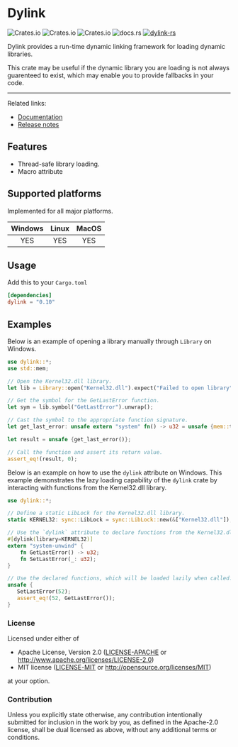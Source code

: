 # Dylink

![Crates.io](https://img.shields.io/crates/l/dylink) ![Crates.io](https://img.shields.io/crates/v/dylink) ![Crates.io](https://img.shields.io/crates/d/dylink) ![docs.rs](https://img.shields.io/docsrs/dylink) [![dylink-rs](https://github.com/Razordor/dylink/actions/workflows/rust.yml/badge.svg)](https://github.com/Razordor/dylink/actions/workflows/rust.yml)

Dylink provides a run-time dynamic linking framework for loading dynamic libraries.

This crate may be useful if the dynamic library you are loading is not always guarenteed
to exist, which may enable you to provide fallbacks in your code.

----

Related links:

* [Documentation](https://docs.rs/dylink)
* [Release notes](https://github.com/Razordor/dylink/releases)

## Features

* Thread-safe library loading.
* Macro attribute

## Supported platforms

Implemented for all major platforms.

| Windows | Linux | MacOS |
|:-------:|:-----:|:-----:|
| YES     | YES   | YES   |

## Usage

Add this to your `Cargo.toml`

```toml
[dependencies]
dylink = "0.10"
```

## Examples

Below is an example of opening a library manually through `Library` on Windows.

```rust
use dylink::*;
use std::mem;

// Open the Kernel32.dll library.
let lib = Library::open("Kernel32.dll").expect("Failed to open library");

// Get the symbol for the GetLastError function.
let sym = lib.symbol("GetLastError").unwrap();

// Cast the symbol to the appropriate function signature.
let get_last_error: unsafe extern "system" fn() -> u32 = unsafe {mem::transmute(sym)};

let result = unsafe {get_last_error()};

// Call the function and assert its return value.
assert_eq!(result, 0);
```

Below is an example on how to use the `dylink` attribute on Windows. This example demonstrates the
lazy loading capability of the `dylink` crate by interacting with functions from the Kernel32.dll library.

```rust
use dylink::*;

// Define a static LibLock for the Kernel32.dll library.
static KERNEL32: sync::LibLock = sync::LibLock::new(&["Kernel32.dll"]);

// Use the `dylink` attribute to declare functions from the Kernel32.dll.
#[dylink(library=KERNEL32)]
extern "system-unwind" {
    fn GetLastError() -> u32;
    fn SetLastError(_: u32);
}

// Use the declared functions, which will be loaded lazily when called.
unsafe {
   SetLastError(52);
   assert_eq!(52, GetLastError());
}
```

### License

Licensed under either of

* Apache License, Version 2.0
   ([LICENSE-APACHE](LICENSE-APACHE) or <http://www.apache.org/licenses/LICENSE-2.0>)
* MIT license
   ([LICENSE-MIT](LICENSE-MIT) or <http://opensource.org/licenses/MIT>)

at your option.

### Contribution

Unless you explicitly state otherwise, any contribution intentionally submitted
for inclusion in the work by you, as defined in the Apache-2.0 license, shall be
dual licensed as above, without any additional terms or conditions.
